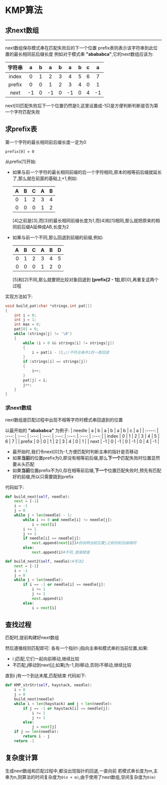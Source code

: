 # KMP算法

## 求next数组
---


next数组保存模式串在匹配失败后的下一个位置
prefix表则表示该字符串到此位置的最长相同前后缀长度
例如对于模式串 **"abababca"**,它的next数组应该为:

| 字符串 |   a   |   b   |   a   |   b   |   a   |   b   |   c   |   a   |
| :----: | :---: | :---: | :---: | :---: | :---: | :---: | :---: | :---: |
| index  |   0   |   1   |   2   |   3   |   4   |   5   |   6   |   7   |
|  prefix   |   0   |   0   |   1   |   2   |   3   |   4   |   0   |   1   |
|  next  |  -1   |   0   |   -1   |   0   |   -1  |   0   |   4   |   -1   |

next[0]匹配失败后下一个位置仍然是0,这里设置成-1只是方便判断判断是否为第一个字符匹配失败

## 求prefix表

第一个字符的最长相同前后缀长度一定为0

	prefix[0] = 0

从prefix[1]开始:

+ 如果与前一个字符的最长相同前缀的后一个字符相同,原本的相等前后缀就延长了,那么就在前面的基础上+1,例如:

	|   A   |   B   |   C   |   A   |   B   |
	| :---: | :---: | :---: | :---: | :---: |
	|   0   |   1   |   2   |   3   |   4   |
	|   0   |   0   |   0   |   1   |   2   |

	[4]之前是[3],而[3]的最长相同前缀长度为1,而[4]和[1]相同,那么就把原来的相同前后缀A延伸成AB,长度为2

 
+ 如果与前一个不同,那么回退到前缀的前缀,例如:

	|    A |   B   |   C   |   A   |   B   | D |
	| ---: | ---: | :---: | :---: | :---: | :---: |
	|    0 |    1 |   2   |   3   |   4   |   5   |
	|    0 |    0 |   0   |   1   |   2   |   0   |

	[5]和[2]不同,那么就要把比较对象回退到 **[prefix[2 - 1]]**,即[0],再重复这两个过程

实现方法如下:

```c++
void build_pat(char *strings,int pat[])
{
    int i = 0;
    int j = 1;
    int max = 0;
    pat[0] = 0;
    while (strings[j] != '\0')
    {
        while (i > 0 && strings[i] != strings[j])
        {
            i = pat[i - 1];//不符合条件1则一直回退
        }
        if (strings[i] == strings[j])
        {
            i++;
        }
        pat[j] = i;
        j++;
    }
}
```

### 求next数组

next数组是匹配过程中出现不相等字符时模式串回退到的位置 

以最开始的 **"abababca"** 为例子:
| needle |   a   |   b   |   a   |   b   |   a   |   b   |   c   |   a   |
| :----: | :---: | :---: | :---: | :---: | :---: | :---: | :---: | :---: |
| index  |   0   |   1   |   2   |   3   |   4   |   5   |   6   |   7   |
|  prefix   |   0   |   0   |   1   |   2   |   3   |   4   |   0   |   1   |
|  next  |  -1   |   0   |   -1   |   0   |   -1  |   0   |   4   |   -1   |

+ 最开始时,我们令next[0]为-1,方便匹配时判断主串的指针是否移动
+ 如果**当前**的位置prefix为0,即没有相等前后缀,那么**下一个**匹配失败时位置显然要从头匹配
+ 如果**当前**位置prefix不为0,存在相等前后缀,**下一个**位置匹配失败时,预先有匹配好的前缀,所以只需要跳到prefix

代码如下:

```python
def build_next(self, needle):
    next = [-1]
    i = -1
    j = 0
    while j < len(needle) - 1:
        while i >= 0 and needle[i] != needle[j]:
            i = next[i]
        i += 1
        j += 1
        if needle[i] == needle[j]:
            next.append(next[i])#则说明当前位置j之前的前后缀相同
        else:
            next.append(i)#不同,直接赋值

def build_next2(self, needle):#写法2
    next = [-1]
    i = -1
    j = 0
    while j < len(needle):
        if i == -1 or needle[i] == needle[j]:
            i += 1
            j += 1
            next.append(i)
        else:
            i = next[i]
```


查找过程
---
匹配时,提前构建好next数组

然后遵循规则匹配即可:
各有一个指针i j指向主串和模式串的当前位置,如果:
+ i j匹配,它们一起向前移动,继续比较
+ 不匹配,j移动到next[j],如果j为-1,则i移动,否则i不移动,继续比较

直到i j有一个到达末尾,匹配结束
代码如下:
```python
def KMP_strStr(self, haystack, needle):
    i = 0
    j = 0
    build_next(needle)
    while i < len(haystack) and j < len(needle):
        if j == -1 or haystack[i] == needle[j]:
            i += 1
            j += 1
        else:
            j = next[j]
    if j == len(needle):
        return i - j
    return -1     

```

复杂度计算
--
生成next数组和匹配过程中,都没出现指针的回退,一直向前
若模式串长度为m,主串为n,则算法的时间复杂度为`O(n + m)`,由于使用了next数组,空间复杂度为`O(m)`